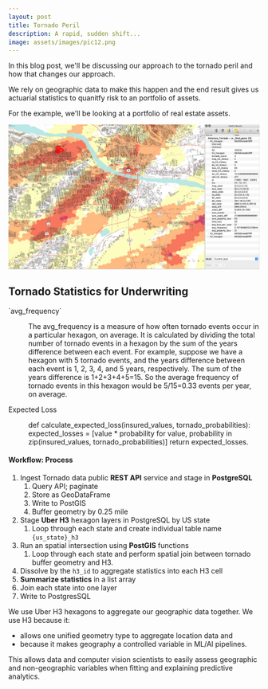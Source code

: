 ```yaml
---
layout: post
title: Tornado Peril
description: A rapid, sudden shift...
image: assets/images/pic12.png
---
```


In this blog post, we'll be discussing our approach to the tornado peril and how that changes our approach.

We rely on geographic data to make this happen and the end result gives us actuarial statistics to quanitfy risk to an portfolio of assets.

For the example, we'll be looking at a portfolio of real estate assets.



![image info](/assets/images/pic12.jpg)



<h2>Tornado Statistics for Underwriting</h2>
<dl>
	<dt>`avg_frequency`</dt>
	<dd>
		<p>
        The avg_frequency is a measure of how often tornado events occur in a particular hexagon, on average. It is calculated by dividing the total number of tornado events in a hexagon by the sum of the years difference between each event.
		For example, suppose we have a hexagon with 5 tornado events, and the years difference between each event is 1, 2, 3, 4, and 5 years, respectively. The sum of the years difference is 1+2+3+4+5=15. So the average frequency of tornado events in this hexagon would be 5/15=0.33 events per year, on average.</p>
	</dd>
	<dt>Expected Loss</dt>
	<dd>
		<p>def calculate_expected_loss(insured_values, tornado_probabilities):
    expected_losses = [value * probability for value, probability in zip(insured_values, tornado_probabilities)]
        return expected_losses.</p>
	</dd>
</dl>

#### **Workflow: Process**

1. Ingest Tornado data public **REST API** service and stage in **PostgreSQL**
   1. Query API; paginate
   2. Store as GeoDataFrame
   3. Write to PostGIS
   4. Buffer geometry by 0.25 mile
2. Stage **Uber H3** hexagon layers in PostgreSQL by US state
     1. Loop through each state and create individual table name `{us_state}_h3`
3. Run an spatial intersection using **PostGIS** functions
      1. Loop through each state and perform spatial join between tornado buffer geometry and H3.
4. Dissolve by the `h3_id` to aggregate statistics into each H3 cell
5. **Summarize statistics** in a list array
6.  Join each state into one layer
7.  Write to PostgresSQL

We use Uber H3 hexagons to aggregate our geographic data together.  We use H3 because it:
-  allows one unified geometry type to aggregate location data and 
-  because it makes geography a controlled variable in ML/AI pipelines.  
  
This allows data and computer vision scientists to easily assess geographic and non-geographic variables when fitting and explaining predictive analytics.




